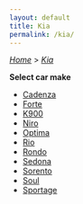 ```yaml
---
layout: default
title: Kia
permalink: /kia/
---
```

[*Home*](/) > [*Kia*](/kia/)

**Select car make**

- [Cadenza](/kia/cadenza/)
- [Forte](/kia/forte/)
- [K900](/kia/k900/)
- [Niro](/kia/niro/)
- [Optima](/kia/optima/)
- [Rio](/kia/rio/)
- [Rondo](/kia/rondo/)
- [Sedona](/kia/sedona/)
- [Sorento](/kia/sorento/)
- [Soul](/kia/soul/)
- [Sportage](/kia/sportage/)